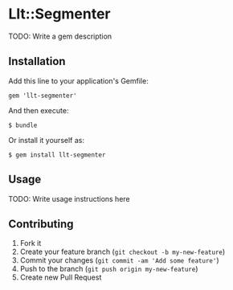 # Llt::Segmenter

TODO: Write a gem description

## Installation

Add this line to your application's Gemfile:

    gem 'llt-segmenter'

And then execute:

    $ bundle

Or install it yourself as:

    $ gem install llt-segmenter

## Usage

TODO: Write usage instructions here

## Contributing

1. Fork it
2. Create your feature branch (`git checkout -b my-new-feature`)
3. Commit your changes (`git commit -am 'Add some feature'`)
4. Push to the branch (`git push origin my-new-feature`)
5. Create new Pull Request
